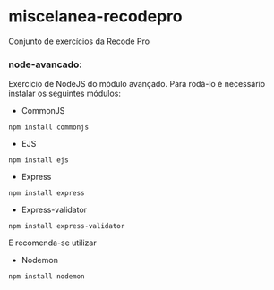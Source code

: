 # miscelanea-recodepro
Conjunto de exercícios da Recode Pro

### node-avancado: 

Exercício de NodeJS do módulo avançado.
Para rodá-lo é necessário instalar os seguintes módulos:
* CommonJS 
```
npm install commonjs
```
* EJS
```
npm install ejs
```
* Express
```
npm install express
```
* Express-validator
```
npm install express-validator
```

E recomenda-se utilizar
* Nodemon
```
npm install nodemon
```

